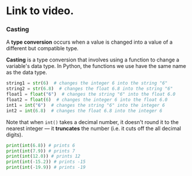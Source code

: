 # Link to video.

### Casting

A **type conversion** occurs when a value is changed into a value of a different but compatible type. 

**Casting** is a type conversion that involves using a function to change a variable's data type. In Python, the functions we use have the same name as the data type.

```python
string1 = str(6)  # changes the integer 6 into the string "6"
string2 = str(6.8)  # changes the float 6.8 into the string "6"
float1 = float("6")  # changes the string "6" into the float 6.0
float2 = float(6)  # changes the integer 6 into the float 6.0
int1 = int("6")  # changes the string "6" into the integer 6
int2 = int(6.8)  # changes the float 6.8 into the integer 6
```

Note that when `int()` takes a decimal number, it doesn't round it to the nearest integer –– it **truncates** the number (i.e. it cuts off the all decimal digits).

```python
print(int(6.8)) # prints 6
print(int(7.9)) # prints 7
print(int(12.0)) # prints 12
print(int(-15.2)) # prints -15
print(int(-19.9)) # prints -19
```
